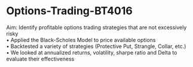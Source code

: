 # Options-Trading-BT4016

Aim: Identify profitable options trading strategies that are not excessively risky <br>
• Applied the Black-Scholes Model to price available options <br>
• Backtested a variety of strategies (Protective Put, Strangle, Collar, etc.) <br>
• We looked at annualized returns, volatility, sharpe ratio and Delta to evaluate their effectiveness <br>
